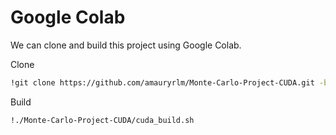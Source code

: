 # Google Colab

We can clone and build this project using Google Colab.

Clone
```bash
!git clone https://github.com/amauryrlm/Monte-Carlo-Project-CUDA.git -b trajectories && chmod +x ./Monte-Carlo-Project-CUDA/cuda_build.sh
```

Build
```bash
!./Monte-Carlo-Project-CUDA/cuda_build.sh
```